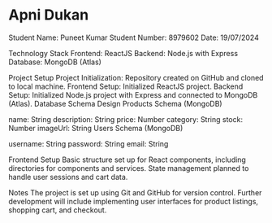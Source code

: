 # Apni Dukan
Student Name: Puneet Kumar
Student Number: 8979602
Date: 19/07/2024

Technology Stack
Frontend: ReactJS
Backend: Node.js with Express
Database: MongoDB (Atlas)

Project Setup
Project Initialization: Repository created on GitHub and cloned to local machine.
Frontend Setup: Initialized ReactJS project.
Backend Setup: Initialized Node.js project with Express and connected to MongoDB (Atlas).
Database Schema Design
Products Schema (MongoDB)

name: String
description: String
price: Number
category: String
stock: Number
imageUrl: String
Users Schema (MongoDB)

username: String
password: String
email: String


Frontend Setup
Basic structure set up for React components, including directories for components and services.
State management planned to handle user sessions and cart data.

Notes
The project is set up using Git and GitHub for version control.
Further development will include implementing user interfaces for product listings, shopping cart, and checkout.
